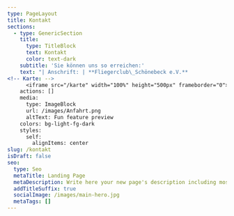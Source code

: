```yaml
---
type: PageLayout
title: Kontakt
sections:
  - type: GenericSection
    title:
      type: TitleBlock
      text: Kontakt
      color: text-dark
    subtitle: 'Sie können uns so erreichen:'
    text: "| Anschrift: | **Fliegerclub\_Schönebeck e.V.**            |\n| ---------- | ------------------------------------------ |\n|            | **Flugplatz Zackmünde**                    |\n|            | **39249\_Pömmelte**                         |\n|            |                                            |\n|            |                                            |\n| Telefon:   | **+49 3928 400647** -Nur am Wochenende-    |\n|            | **+49\_170 1601004** -Auch unter der Woche- |\n| Telefax:   | **+49 3928 400647**                        |\n| E-Mail:    | <info@fliegerclub-sbk.de>                |\n\n"
<!-- Karte: -->
      <iframe src="/karte" width="100%" height="500px" frameborder="0"></iframe>
    actions: []
    media:
      type: ImageBlock
      url: /images/Anfahrt.png
      altText: Fun feature preview
    colors: bg-light-fg-dark
    styles:
      self:
        alignItems: center
slug: /kontakt
isDraft: false
seo:
  type: Seo
  metaTitle: Landing Page
  metaDescription: Write here your new page's description including most relevant keywords.
  addTitleSuffix: true
  socialImage: /images/main-hero.jpg
  metaTags: []
---
```


